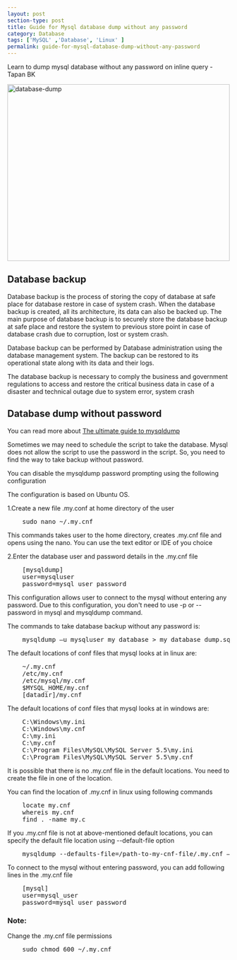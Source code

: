 ```yaml
---
layout: post
section-type: post
title: Guide for Mysql database dump without any password
category: Database
tags: ['MySQL' ,'Database', 'Linux' ]
permalink: guide-for-mysql-database-dump-without-any-password
---
```

Learn to dump mysql database without any password on inline query - Tapan BK

<!--more-->

<section>
<img src="{{site.baseurl}}/img/posts/database-dump.jpg"
class="img-thumbnail img-rounded" height="400px" width="100%" alt="database-dump">
</section>

<section>
<h2>Database backup</h2>
<p>
<span class="important">Database backup </span> is the process of storing the copy of database at safe place for
database restore in case of system crash. When the database backup is created, all its architecture, its data can also
be backed up. The main purpose of database backup is to securely store the database backup at safe place and restore the
system to previous store point in case of database crash due to corruption, lost or system crash.
</p>
<p>
Database backup can be performed by Database administration using the database management system.  The backup can be
restored to its operational state along with its data and their logs.
</p>
<p>
The database backup is necessary to comply the business and government regulations to access and restore the critical business
data in case of a disaster and technical outage due to system error, system crash
</p>
</section>

<section>
<h2> Database dump without password</h2>
<p>
 You can read more about
<a href="{% post_url 2021-07-01-ultimate-guide-to-mysqldump%}">The ultimate guide to mysqldump</a>
</p>
<p>Sometimes we may need to schedule the script to take the database. Mysql does not allow the script to use the
password in the script. So, you need to find the way to take backup without password.</p>
</section>

<section>
<p>
You can disable the mysqldump password prompting using the following configuration
</p>
<p>The configuration is based on Ubuntu OS.</p>
</section>

<section>
<p>
1.Create a new file <span class="important">.my.conf</span> at home directory of the user
</p>
<pre class="terminal">
    sudo nano ~/.my.cnf  
</pre>  
<p>This commands takes user to the home directory, creates <span class="important">.my.cnf</span> file and opens using the nano. You can use the text editor
or IDE of you choice</p>
</section>

<section>
<p>2.Enter the database user and password details in the <span class="important">.my.cnf</span> file</p>
<pre class="terminal">
    [mysqldump]
    user=mysqluser
    password=mysql_user_password   
</pre>
<p>
This configuration allows user to connect to the mysql without entering any password. Due to this configuration,
you don't need to use <span class="important">-p</span> or <span class="important">--password</span> in mysql and mysqldump command.
</p>
<p>
The commands to take database backup without any password is:
</p>
</section>

<section>
<pre class="terminal">
    mysqldump –u mysqluser my_database > my_database_dump.sql
</pre>  
</section>


<section>
<p>
The default locations of conf files that mysql looks at in linux are:
</p>

<pre class="terminal">
    ~/.my.cnf
    /etc/my.cnf
    /etc/mysql/my.cnf
    $MYSQL_HOME/my.cnf
    [datadir]/my.cnf
</pre>      
</section>

<section>
<p>
The default locations of conf files that mysql looks at in windows are:
</p>
<pre class="terminal">
    C:\Windows\my.ini
    C:\Windows\my.cnf
    C:\my.ini
    C:\my.cnf
    C:\Program Files\MySQL\MySQL Server 5.5\my.ini
    C:\Program Files\MySQL\MySQL Server 5.5\my.cnf
</pre>  
</section>   

<section>
<p>
It is possible that there is no .my.cnf file in the default locations.
You need to create the file in one of the location.
</p>

<p>
You can find the location of .my.cnf in linux using following commands
</p>

<pre class="terminal">
    locate my.cnf
    whereis my.cnf
    find . -name my.c
</pre>      
</section>

<section>
<p>
If you .my.cnf file is not at above-mentioned default locations, you  can specify the default file location using
<span class="important">--default-file</span> option
</p>

<pre class="terminal">
    mysqldump --defaults-file=/path-to-my-cnf-file/.my.cnf –u mysql_user my_database > my_database_dump.sql
</pre>  
<p>
To connect to the mysql without entering password, you can add following lines in the .my.cnf file
</p>

<pre class="terminal">
    [mysql]
    user=mysql_user
    password=mysql_user_password
</pre>  
</section>

<section>
<h3>Note:</h3>
<p>
Change the <span class="important">.my.cnf</span> file permissions
</p>
<pre class="terminal">
    sudo chmod 600 ~/.my.cnf 
</pre>
</section>
